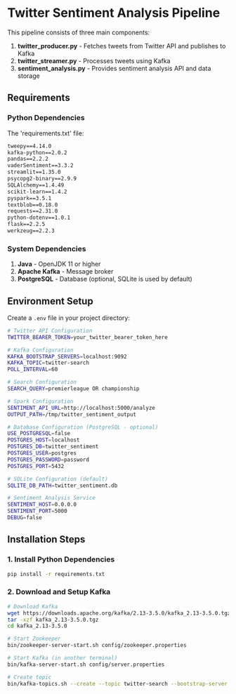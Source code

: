 # Twitter Sentiment Analysis Pipeline

This pipeline consists of three main components:
1. **twitter_producer.py** - Fetches tweets from Twitter API and publishes to Kafka
2. **twitter_streamer.py** - Processes tweets using Kafka
3. **sentiment_analysis.py** - Provides sentiment analysis API and data storage

## Requirements

### Python Dependencies

The 'requirements.txt' file:

```txt
tweepy==4.14.0
kafka-python==2.0.2
pandas==2.2.2
vaderSentiment==3.3.2
streamlit==1.35.0
psycopg2-binary==2.9.9
SQLAlchemy==1.4.49
scikit-learn==1.4.2
pyspark==3.5.1
textblob==0.18.0
requests==2.31.0
python-dotenv==1.0.1
flask==2.2.5
werkzeug==2.2.3
```

### System Dependencies

1. **Java** - OpenJDK 11 or higher
2. **Apache Kafka** - Message broker
3. **PostgreSQL** - Database (optional, SQLite is used by default)

## Environment Setup

Create a `.env` file in your project directory:

```bash
# Twitter API Configuration
TWITTER_BEARER_TOKEN=your_twitter_bearer_token_here

# Kafka Configuration
KAFKA_BOOTSTRAP_SERVERS=localhost:9092
KAFKA_TOPIC=twitter-search
POLL_INTERVAL=60

# Search Configuration
SEARCH_QUERY=premierleague OR championship

# Spark Configuration
SENTIMENT_API_URL=http://localhost:5000/analyze
OUTPUT_PATH=/tmp/twitter_sentiment_output

# Database Configuration (PostgreSQL - optional)
USE_POSTGRESQL=false
POSTGRES_HOST=localhost
POSTGRES_DB=twitter_sentiment
POSTGRES_USER=postgres
POSTGRES_PASSWORD=password
POSTGRES_PORT=5432

# SQLite Configuration (default)
SQLITE_DB_PATH=twitter_sentiment.db

# Sentiment Analysis Service
SENTIMENT_HOST=0.0.0.0
SENTIMENT_PORT=5000
DEBUG=false
```

## Installation Steps

### 1. Install Python Dependencies

```bash
pip install -r requirements.txt
```

### 2. Download and Setup Kafka

```bash
# Download Kafka
wget https://downloads.apache.org/kafka/2.13-3.5.0/kafka_2.13-3.5.0.tgz
tar -xzf kafka_2.13-3.5.0.tgz
cd kafka_2.13-3.5.0

# Start Zookeeper
bin/zookeeper-server-start.sh config/zookeeper.properties

# Start Kafka (in another terminal)
bin/kafka-server-start.sh config/server.properties

# Create topic
bin/kafka-topics.sh --create --topic twitter-search --bootstrap-server localhost:9092 --partitions 1 --replication-factor 1
```
